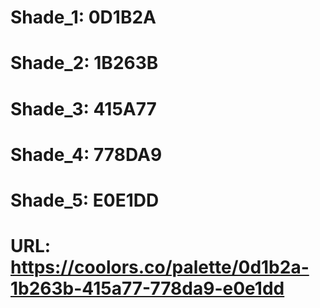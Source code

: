 # Shade_1: 0D1B2A
# Shade_2: 1B263B
# Shade_3: 415A77
# Shade_4: 778DA9
# Shade_5: E0E1DD

# URL: https://coolors.co/palette/0d1b2a-1b263b-415a77-778da9-e0e1dd
